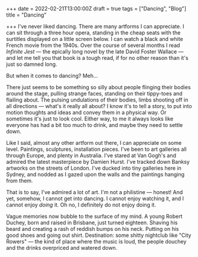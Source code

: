 +++
date = 2022-02-21T13:00:00Z
draft = true
tags = ["Dancing", "Blog"]
title = "Dancing"

+++
I've never liked dancing. There are many artforms I can appreciate. I can sit through a three hour opera, standing in the cheap seats with the surtitles displayed on a little screen below. I can watch a black and white French movie from the 1940s. Over the course of several months I read _Infinite Jest_ — the epically long novel by the late David Foster Wallace — and let me tell you that book is a tough read, if for no other reason than it's just so damned long. 

But when it comes to dancing? Meh...

There just seems to be something so silly about people flinging their bodies around the stage, pulling strange faces, standing on their tippy-toes and flailing about. The pulsing undulations of their bodies, limbs shooting off in all directions — what's it really all about? I know it's to tell a story, to put into motion thoughts and ideas and convey them in a physical way. Or sometimes it's just to look cool. Either way, to me it always looks like everyone has had a bit too much to drink, and maybe they need to settle down.

Like I said, almost any other artform out there, I can appreciate on some level. Paintings, sculptures, installation pieces. I've been to art galleries all through Europe, and plenty in Australia. I've stared at Van Gogh's and admired the latest masterpiece by Damien Hurst. I've tracked down Banksy artworks on the streets of London. I've ducked into tiny galleries here in Sydney, and nodded as I gazed upon the walls and the paintings hanging from them.

That is to say, I've admired a lot of art. I'm not a philistine — honest! And yet, somehow, I cannot get into dancing. I cannot enjoy watching it, and I cannot enjoy _doing_ it. Oh no, I definitely do not enjoy doing it.

Vague memories now bubble to the surface of my mind. A young Robert Duchey, born and raised in Brisbane, just turned eighteen. Shaving his beard and creating a rash of reddish bumps on his neck. Putting on his good shoes and going out shirt. Destination: some shitty nightclub like "City Rowers" — the kind of place where the music is loud, the people douchey and the drinks overpriced and watered down. 